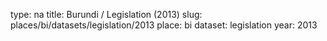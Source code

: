 type: na
title: Burundi / Legislation (2013)
slug: places/bi/datasets/legislation/2013
place: bi
dataset: legislation
year: 2013
